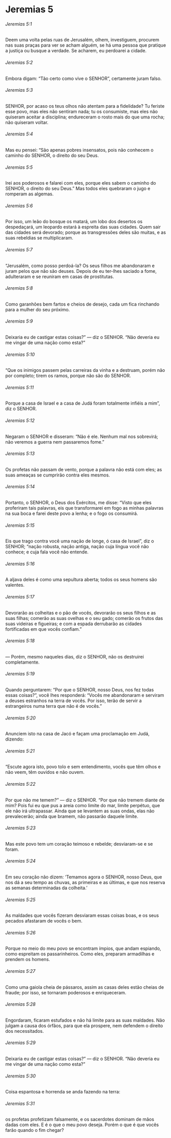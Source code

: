 # Jeremias 5

###### Jeremias 5:1

Deem uma volta pelas ruas de Jerusalém, olhem, investiguem, procurem nas suas praças para ver se acham alguém, se há uma pessoa que pratique a justiça ou busque a verdade. Se acharem, eu perdoarei a cidade.

###### Jeremias 5:2

Embora digam: “Tão certo como vive o SENHOR”, certamente juram falso.

###### Jeremias 5:3

SENHOR, por acaso os teus olhos não atentam para a fidelidade? Tu feriste esse povo, mas eles não sentiram nada; tu os consumiste, mas eles não quiseram aceitar a disciplina; endureceram o rosto mais do que uma rocha; não quiseram voltar.

###### Jeremias 5:4

Mas eu pensei: “São apenas pobres insensatos, pois não conhecem o caminho do SENHOR, o direito do seu Deus.

###### Jeremias 5:5

Irei aos poderosos e falarei com eles, porque eles sabem o caminho do SENHOR, o direito do seu Deus.” Mas todos eles quebraram o jugo e romperam as algemas.

###### Jeremias 5:6

Por isso, um leão do bosque os matará, um lobo dos desertos os despedaçará, um leopardo estará à espreita das suas cidades. Quem sair das cidades será devorado; porque as transgressões deles são muitas, e as suas rebeldias se multiplicaram.

###### Jeremias 5:7

“Jerusalém, como posso perdoá-la? Os seus filhos me abandonaram e juram pelos que não são deuses. Depois de eu ter-lhes saciado a fome, adulteraram e se reuniram em casas de prostitutas.

###### Jeremias 5:8

Como garanhões bem fartos e cheios de desejo, cada um fica rinchando para a mulher do seu próximo.

###### Jeremias 5:9

Deixaria eu de castigar estas coisas?” — diz o SENHOR. “Não deveria eu me vingar de uma nação como esta?”

###### Jeremias 5:10

“Que os inimigos passem pelas carreiras da vinha e a destruam, porém não por completo; tirem os ramos, porque não são do SENHOR.

###### Jeremias 5:11

Porque a casa de Israel e a casa de Judá foram totalmente infiéis a mim”, diz o SENHOR.

###### Jeremias 5:12

Negaram o SENHOR e disseram: “Não é ele. Nenhum mal nos sobrevirá; não veremos a guerra nem passaremos fome.”

###### Jeremias 5:13

Os profetas não passam de vento, porque a palavra não está com eles; as suas ameaças se cumprirão contra eles mesmos.

###### Jeremias 5:14

Portanto, o SENHOR, o Deus dos Exércitos, me disse: “Visto que eles proferiram tais palavras, eis que transformarei em fogo as minhas palavras na sua boca e farei deste povo a lenha; e o fogo os consumirá.

###### Jeremias 5:15

Eis que trago contra você uma nação de longe, ó casa de Israel”, diz o SENHOR; “nação robusta, nação antiga, nação cuja língua você não conhece; e cuja fala você não entende.

###### Jeremias 5:16

A aljava deles é como uma sepultura aberta; todos os seus homens são valentes.

###### Jeremias 5:17

Devorarão as colheitas e o pão de vocês, devorarão os seus filhos e as suas filhas; comerão as suas ovelhas e o seu gado; comerão os frutos das suas videiras e figueiras; e com a espada derrubarão as cidades fortificadas em que vocês confiam.”

###### Jeremias 5:18

— Porém, mesmo naqueles dias, diz o SENHOR, não os destruirei completamente.

###### Jeremias 5:19

Quando perguntarem: “Por que o SENHOR, nosso Deus, nos fez todas essas coisas?”, você lhes responderá: “Vocês me abandonaram e serviram a deuses estranhos na terra de vocês. Por isso, terão de servir a estrangeiros numa terra que não é de vocês.”

###### Jeremias 5:20

Anunciem isto na casa de Jacó e façam uma proclamação em Judá, dizendo:

###### Jeremias 5:21

“Escute agora isto, povo tolo e sem entendimento, vocês que têm olhos e não veem, têm ouvidos e não ouvem.

###### Jeremias 5:22

Por que não me temem?” — diz o SENHOR. “Por que não tremem diante de mim? Pois fui eu que pus a areia como limite do mar, limite perpétuo, que ele não irá ultrapassar. Ainda que se levantem as suas ondas, elas não prevalecerão; ainda que bramem, não passarão daquele limite.

###### Jeremias 5:23

Mas este povo tem um coração teimoso e rebelde; desviaram-se e se foram.

###### Jeremias 5:24

Em seu coração não dizem: ‘Temamos agora o SENHOR, nosso Deus, que nos dá a seu tempo as chuvas, as primeiras e as últimas, e que nos reserva as semanas determinadas da colheita.’

###### Jeremias 5:25

As maldades que vocês fizeram desviaram essas coisas boas, e os seus pecados afastaram de vocês o bem.

###### Jeremias 5:26

Porque no meio do meu povo se encontram ímpios, que andam espiando, como espreitam os passarinheiros. Como eles, preparam armadilhas e prendem os homens.

###### Jeremias 5:27

Como uma gaiola cheia de pássaros, assim as casas deles estão cheias de fraude; por isso, se tornaram poderosos e enriqueceram.

###### Jeremias 5:28

Engordaram, ficaram estufados e não há limite para as suas maldades. Não julgam a causa dos órfãos, para que ela prospere, nem defendem o direito dos necessitados.

###### Jeremias 5:29

Deixaria eu de castigar estas coisas?” — diz o SENHOR. “Não deveria eu me vingar de uma nação como esta?”

###### Jeremias 5:30

Coisa espantosa e horrenda se anda fazendo na terra:

###### Jeremias 5:31

os profetas profetizam falsamente, e os sacerdotes dominam de mãos dadas com eles. E é o que o meu povo deseja. Porém o que é que vocês farão quando o fim chegar?

